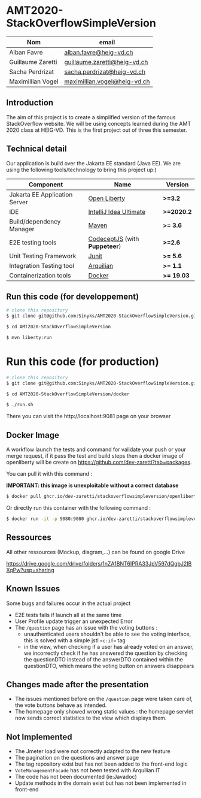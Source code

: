 # AMT2020-StackOverflowSimpleVersion

| Nom               | email                        |
| ----------------- | ---------------------------- |
| Alban Favre       | alban.favre@heig-vd.ch       |
| Guillaume Zaretti | guillaume.zaretti@heig-vd.ch |
| Sacha Perdrizat   | sacha.perdrizat@heig-vd.ch   |
| Maximillian Vogel | maximillian.vogel@heig-vd.ch  |



## Introduction

The aim of this project is to create a simplified version of the famous StackOverflow website. We will be using concepts learned during the AMT 2020 class at HEIG-VD. This is the first project out of three this semester.

## Technical detail

Our application is build over the Jakarta EE standard (Java EE). We are using the following tools/technology to bring this project up:)

| Component                     | Name                                                      | Version      |
| ----------------------------- | --------------------------------------------------------- | ------------ |
| Jakarta EE Application Server | [Open Liberty](openliberty.io/)                           | __>=3.2__    |
| IDE                           | [IntelliJ Idea Ultimate](https://www.jetbrains.com/idea/) | __>=2020.2__ |
| Build/dependency Manager      | [Maven](https://maven.apache.org/)                        | __>= 3.6__   |
| E2E testing tools             | [CodeceptJS](codecept.io/) (with **Puppeteer**)           | __>=2.6__    |
| Unit Testing Framework        | [Junit](https://junit.org/junit5/)                        | __>= 5.6__   |
| Integration Testing tool      | [Arquilian](http://arquillian.org/)                       | __>= 1.1__   |
| Containerization tools        | [Docker](https://www.docker.com/)                         | __>= 19.03__ |

## Run this code (for developpement)

```bash
# clone this repository
$ git clone git@github.com:Sinyks/AMT2020-StackOverflowSimpleVersion.git

$ cd AMT2020-StackOverflowSimpleVersion

$ mvn liberty:run
```

# Run this code (for production)

```bash
# clone this repository
$ git clone git@github.com:Sinyks/AMT2020-StackOverflowSimpleVersion.git

$ cd AMT2020-StackOverflowSimpleVersion/docker

$ ./run.sh
```

There you can visit the http://localhost:9081 page on your browser

## Docker Image

A workflow launch the tests and command for validate your push or your merge request, if it pass the test and build steps then a docker image of openliberty will be create on https://github.com/dev-zaretti?tab=packages.

You can pull it with this command : 

__IMPORTANT: this image is unexploitable without a correct database__ 

```bash
$ docker pull ghcr.io/dev-zaretti/stackoverflowsimpleversion/openliberty:latest
```

Or directly run this container with the following command :

```bash
$ docker run -it -p 9080:9080 ghcr.io/dev-zaretti/stackoverflowsimpleversion/openliberty:latest
```

## Ressources

All other ressources (Mockup, diagram,...) can be found on google Drive

https://drive.google.com/drive/folders/1nZA1BNT6IPRA33JpV597dQgbJ2IBXqPw?usp=sharing

## Known Issues

Some bugs and failures occur in the actual project

- E2E tests fails if launch all at the same time
- User Profile update trigger an unexpected Error
- The ``/question`` page has an issue with the voting buttons :
  * unauthenticated users shouldn't be able to see the voting interface, this is solved with a simple jstl ``<c:if>`` tag
  * in the view, when checking if a user has already voted on an answer, we incorrectly check if he has answered the question by checking the questionDTO instead of the answerDTO contained within the questionDTO, which means the voting button on answers disappears

## Changes made after the presentation

- The issues mentioned before on the ``/question`` page were taken care of, the vote buttons behave as intended.
- The homepage only showed wrong static values : the homepage servlet now sends correct statistics to the view which displays them.

## Not Implemented

- The Jmeter load were not correctly adapted to the new feature
- The pagination on the questions and answer page
- The tag repository exist but has not been added to the front-end logic
- ``VoteManagementFacade`` has not been tested with Arquilian IT
- The code has not been documented (ie:Javadoc)
- Update methods in the domain exist but has not been implemented in front-end

